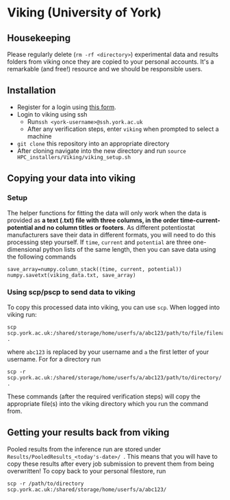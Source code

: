 # Viking (University of York)
## Housekeeping
Please regularly delete (```rm -rf <directory>```) experimental data and results folders from viking once they are copied to your personal accounts. It's a remarkable (and free!) resource and we should be responsible users.
## Installation
* Register for a login using [this form](https://docs.google.com/forms/d/e/1FAIpQLSfXkL10ypU6EQCBB2jS5oDwTpRMo77ppl7dvdbLnXm5zrKR7Q/viewform).
* Login to viking using ssh
    * Run```ssh <york-username>@ssh.york.ac.uk```
    * After any verification steps, enter ```viking``` when prompted to select a machine
* ```git clone``` this repository into an appropriate directory
*  After cloning navigate into the new directory and run ```source HPC_installers/Viking/viking_setup.sh```
## Copying your data into viking
### Setup
The helper functions for fitting the data will only work when the data is provided as **a text (.txt) file with three columns, in the order time-current-potential and no column titles or footers**. 
As different potentiostat manufacturers save their data in different formats, you will need to do this processing step yourself.
If ```time```, ```current``` and ```potential``` are three one-dimensional python lists of the same length, then you can save data using the following commands
```
save_array=numpy.column_stack((time, current, potential))
numpy.savetxt(viking_data.txt, save_array)
```
### Using scp/pscp to send data to viking
To copy this processed data into viking, you can use ```scp```. When logged into viking run:
```
scp scp.york.ac.uk:/shared/storage/home/userfs/a/abc123/path/to/file/filename .

```
where ```abc123``` is replaced by your username and ```a``` the first letter of your username. For for a directory run

```
scp -r scp.york.ac.uk:/shared/storage/home/userfs/a/abc123/path/to/directory/ .

```
These commands (after the required verification steps) will copy the appropriate file(s) into the viking directory which you run the command from. 

## Getting your results back from viking
Pooled results from the inference run are stored under ```Results/PooledResults_<today's-date>/ ```. This means that you will have to copy these results after every job submission to prevent them from being overwritten!
To copy back to your personal filestore, run
```
scp -r /path/to/directory scp.york.ac.uk:/shared/storage/home/userfs/a/abc123/
```

  
